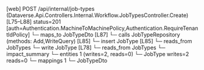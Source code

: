 [web] POST /api/internal/job-types  (Dataverse.Api.Controllers.Internal.Workflow.JobTypesController.Create)  [L75–L88] status=201 [auth=Authentication.MachineToMachinePolicy,Authentication.RequireTenantIdPolicy]
  └─ maps_to JobTypeDto [L87]
  └─ calls JobTypeRepository (methods: Add,WriteQuery) [L85]
  └─ insert JobType [L85]
    └─ reads_from JobTypes
  └─ write JobType [L78]
    └─ reads_from JobTypes
  └─ impact_summary
    └─ entities 1 (writes=2, reads=0)
      └─ JobType writes=2 reads=0
    └─ mappings 1
      └─ JobTypeDto


